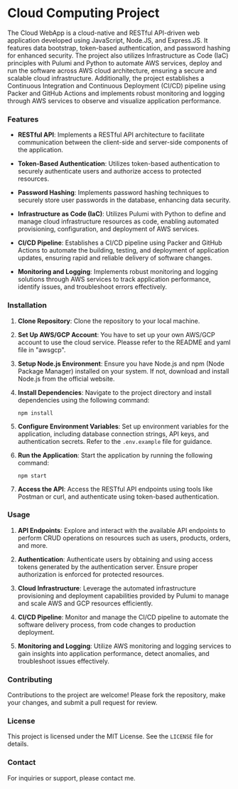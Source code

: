 # Cloud Computing Project

The Cloud WebApp is a cloud-native and RESTful API-driven web application developed using JavaScript, Node.JS, and Express.JS. It features data bootstrap, token-based authentication, and password hashing for enhanced security. The project also utilizes Infrastructure as Code (IaC) principles with Pulumi and Python to automate AWS services, deploy and run the software across AWS cloud architecture, ensuring a secure and scalable cloud infrastructure. Additionally, the project establishes a Continuous Integration and Continuous Deployment (CI/CD) pipeline using Packer and GitHub Actions and implements robust monitoring and logging through AWS services to observe and visualize application performance.

### Features

- **RESTful API**: Implements a RESTful API architecture to facilitate communication between the client-side and server-side components of the application.

- **Token-Based Authentication**: Utilizes token-based authentication to securely authenticate users and authorize access to protected resources.

- **Password Hashing**: Implements password hashing techniques to securely store user passwords in the database, enhancing data security.

- **Infrastructure as Code (IaC)**: Utilizes Pulumi with Python to define and manage cloud infrastructure resources as code, enabling automated provisioning, configuration, and deployment of AWS services.

- **CI/CD Pipeline**: Establishes a CI/CD pipeline using Packer and GitHub Actions to automate the building, testing, and deployment of application updates, ensuring rapid and reliable delivery of software changes.

- **Monitoring and Logging**: Implements robust monitoring and logging solutions through AWS services to track application performance, identify issues, and troubleshoot errors effectively.

### Installation

1. **Clone Repository**: Clone the repository to your local machine.
   
2. **Set Up AWS/GCP Account**: You have to set up your own AWS/GCP account to use the cloud service. Pleasse refer to the README and yaml file in "awsgcp".

3. **Setup Node.js Environment**: Ensure you have Node.js and npm (Node Package Manager) installed on your system. If not, download and install Node.js from the official website.

4. **Install Dependencies**: Navigate to the project directory and install dependencies using the following command:
   ```
   npm install
   ```

6. **Configure Environment Variables**: Set up environment variables for the application, including database connection strings, API keys, and authentication secrets. Refer to the `.env.example` file for guidance.

7. **Run the Application**: Start the application by running the following command:
   ```
   npm start
   ```

8. **Access the API**: Access the RESTful API endpoints using tools like Postman or curl, and authenticate using token-based authentication.

### Usage

1. **API Endpoints**: Explore and interact with the available API endpoints to perform CRUD operations on resources such as users, products, orders, and more.

2. **Authentication**: Authenticate users by obtaining and using access tokens generated by the authentication server. Ensure proper authorization is enforced for protected resources.

3. **Cloud Infrastructure**: Leverage the automated infrastructure provisioning and deployment capabilities provided by Pulumi to manage and scale AWS and GCP resources efficiently.

4. **CI/CD Pipeline**: Monitor and manage the CI/CD pipeline to automate the software delivery process, from code changes to production deployment.

5. **Monitoring and Logging**: Utilize AWS monitoring and logging services to gain insights into application performance, detect anomalies, and troubleshoot issues effectively.

### Contributing

Contributions to the project are welcome! Please fork the repository, make your changes, and submit a pull request for review.

### License

This project is licensed under the MIT License. See the `LICENSE` file for details.

### Contact

For inquiries or support, please contact me.
